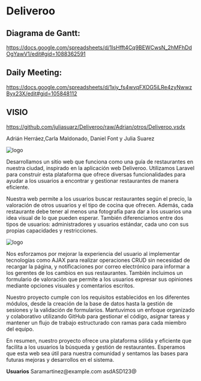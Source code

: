 # Deliveroo

## Diagrama de Gantt: 
https://docs.google.com/spreadsheets/d/1IsHfft4Cq9BEWCwsN_2hMFhDdOgYawV1/edit#gid=1088362591

## Daily Meeting:
https://docs.google.com/spreadsheets/d/1xiy_fs4wvqFXOG5iLRe4zyNwwzByx23X/edit#gid=105848112

## VISIO
https://github.com/juliasuarz/Deliveroo/raw/Adrian/otros/Deliveroo.vsdx

<p>
    Adrián Herráez,Carla Maldonado, Daniel Font y Julia Suarez
</p>
    <img src="https://upload.wikimedia.org/wikipedia/commons/thumb/9/94/Deliveroo_Logo.svg/2560px-Deliveroo_Logo.svg.png" alt="logo">
</p>
<p>
    Desarrollamos un sitio web que funciona como una guía de restaurantes en nuestra ciudad, inspirado en la aplicación web Deliveroo. Utilizamos Laravel para construir esta plataforma que ofrece diversas funcionalidades para ayudar a los usuarios a encontrar y gestionar restaurantes de manera eficiente.
</p>
<p>
    Nuestra web permite a los usuarios buscar restaurantes según el precio, la valoración de otros usuarios y el tipo de cocina que ofrecen. Además, cada restaurante debe tener al menos una fotografía para dar a los usuarios una idea visual de lo que pueden esperar. También diferenciamos entre dos tipos de usuarios: administradores y usuarios estándar, cada uno con sus propias capacidades y restricciones.
</p>
    <img src="https://sitedown.co.uk/static/screenshots/deliveroo.co.uk-screenshot.png" alt="logo">

<p>
    Nos esforzamos por mejorar la experiencia del usuario al implementar tecnologías como AJAX para realizar operaciones CRUD sin necesidad de recargar la página, y notificaciones por correo electrónico para informar a los gerentes de los cambios en sus restaurantes. También incluimos un formulario de valoración que permite a los usuarios expresar sus opiniones mediante opciones visuales y comentarios escritos.
</p>
<p>
    Nuestro proyecto cumple con los requisitos establecidos en los diferentes módulos, desde la creación de la base de datos hasta la gestión de sesiones y la validación de formularios. Mantuvimos un enfoque organizado y colaborativo utilizando GitHub para gestionar el código, asignar tareas y mantener un flujo de trabajo estructurado con ramas para cada miembro del equipo.
</p>
<p>
    En resumen, nuestro proyecto ofrece una plataforma sólida y eficiente que facilita a los usuarios la búsqueda y gestión de restaurantes. Esperamos que esta web sea útil para nuestra comunidad y sentamos las bases para futuras mejoras y desarrollos en el sistema.
</p>

<p>
    <strong>Usuarios</strong>
    Saramartinez@example.com
    asdASD123@
</p>
